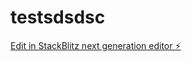 # testsdsdsc

[Edit in StackBlitz next generation editor ⚡️](https://stackblitz.com/~/github.com/ArthurPhyto/testsdsdsc)